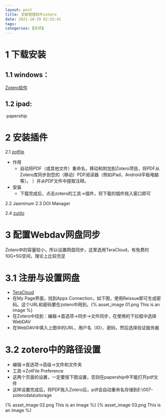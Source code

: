 ```yaml
---
layout: post
title: 文献管理软件zotero
date: 2021-10-29 02:53:41
tags:
categories: [杂项]
---
```


# 1 下载安装

## 1.1 windows：

[Zotero软件](https://www.zotero.org/)

## 1.2 ipad:
​    papership

# 2 安装插件

2.1 [zotfile](http://zotfile.com/)
   + 作用
     + 自动将PDF（或其他文件）重命名，移动和附加到Zotero项目，将PDF从Zotero库同步到您的（移动）PDF阅读器（例如iPad，Android平板电脑等）。 ）并从PDF文件中提取注释。
   + 安装
     + 下载完成后，点击zotero的工具->插件，将下载的插件拖入窗口即可

2.2 Jasminum
2.3 DOI Manager

2.4 [zutilo](https://github.com/wshanks/Zutilo)

# 3 配置Webdav网盘同步

Zotero中的容量较小，所以设置网盘同步，这里选用TeraCloud，有免费的10G+5G空间，理论上比较充足

# 3.1 注册与设置网盘

+ [TeraCloud](https://teracloud.jp/en/)
+ 在My Page界面，找到Apps Connection，如下图，使用Reissue即可生成密码。这个URL和密码要在zotero中用到。{% asset_image 01.png This is an image %}
+ 在Zotero中找到：编辑->首选项->同步->文件同步，在使用的下拉框中选择WebDAV
+ 在WebDAV中填入上图中的URL、用户名（ID）、密码，然后选择验证服务器

# 3.2 zotero中的路径设置

+ 编辑->首选项->高级->文件和文件夹
+ 工具->ZotFile Preference
+ 这两个页面的设置，一定要按下图设置，否则在papership中不能打开pdf文件
+ 这样设置完成后，将PDF拖入Zotero后，pdf会自动重命名存储到E:\007-zoterodata\storage

{% asset_image 02.png This is an image %}
{% asset_image 03.png This is an image %}

